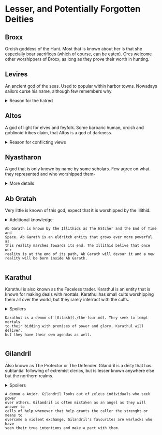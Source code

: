 # Lesser, and Potentially Forgotten Deities

## Broxx
Orcish goddess of the Hunt. Most that is known about her is that she
especially boar sacrifices (which of course, can be eaten). Orcs welcome other
worshippers of Broxx, as long as they prove their worth in hunting.

## Levires
An ancient god of the seas. Used to popular within harbor towns.
Nowadays sailors curse his name, although few remembers why.

<details> <summary>Reason for the hatred</summary>

Levires, in his anger, sank multiple islands to the bottom of the ocean due to
sailors hunting his golden whales. He is currently worshipped by merfolk, who
consider these islands a blessing from him. </details>

## Altos
A god of light for elves and feyfolk. Some barbaric human, orcish and
goblinoid tribes claim, that Altos is a god of darkness.

<details> <summary>Reason for conflicting views</summary>

Altos is a god of light, but a selfish one. He claims all light for himself,
which is said to cause night and other darkness. </details>

## Nyastharon
A god that is only known by name by some scholars. Few agree on
what they represented and who worshipped them-

<details> <summary>More details</summary>

Nyastharon is less of a god, and more a powerful, chaotic eldritch entity,
which still acts as a patron for some warlocks. </details>

## Ab Gratah
Very little is known of this god, expect that it is worshipped by the Illithid.

<details> <summary>Additional knowledge<summary/>

    Ab Garath is known by the Illithids as The Watcher and the End of Time and
    Space. Ab Garath is an eldritch entity that grows ever more powerful as
    this reality marches towards its end. The Illithid belive that once our
    reality is at the end of its path, Ab Garath will devour it and a new
    reality will be born inside Ab Garath.

</details>

## Karathul
Karathul is also known as the Faceless trader. Karathul is an entity that is
known for making deals with mortals. Karathul has small cults worshipping them
all over the world, but they rarely interract with the cults.

<details> <summary>Spoilers<summary/>

    Karathul is a demon of [Gilash](./the-four.md). They seek to tempt mortals
    to their bidding with promises of power and glory. Karathul will deliver,
    but they have their own agendas as well.

</details>

## Gilandril
Also known as The Protector or The Defender. Gilandril is a deity that has 
subtantial following of extremist clerics, but is lesser known anywhere else
but the northern realms.

<details> <summary>Spoilers<summary/>

    A demon a Anior. Gilandril looks out of zelous individuals who seek power
    over others. Gilandril is often mistaken as an angel as they will answer to
    calls of help whenever that help grants the caller the strenght or means to
    overcome a violent exchange. Gilandril's favourites are warlocks who have
    seen their true intentions and make a pact with them.

</details>


